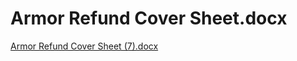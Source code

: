 # Armor Refund Cover Sheet.docx

[Armor Refund Cover Sheet (7).docx](Armor%20Refund%20Cover%20Sheet%20docx%201f64d302d4a4474584a7a1553af60729/Armor_Refund_Cover_Sheet_(7).docx)